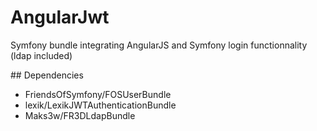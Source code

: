 # AngularJwt

Symfony bundle integrating AngularJS and Symfony login functionnality (ldap included)

## Dependencies

  * FriendsOfSymfony/FOSUserBundle
  * lexik/LexikJWTAuthenticationBundle
  * Maks3w/FR3DLdapBundle

